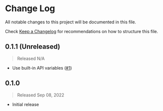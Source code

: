 # Change Log

All notable changes to this project will be documented in this file.

Check [Keep a Changelog](http://keepachangelog.com/) for recommendations on how to structure this file.


## 0.1.1 (Unreleased)
> Released N/A

* Use built-in API variables ([#1](../../pull/1))

## 0.1.0
> Released Sep 08, 2022

* Initial release
